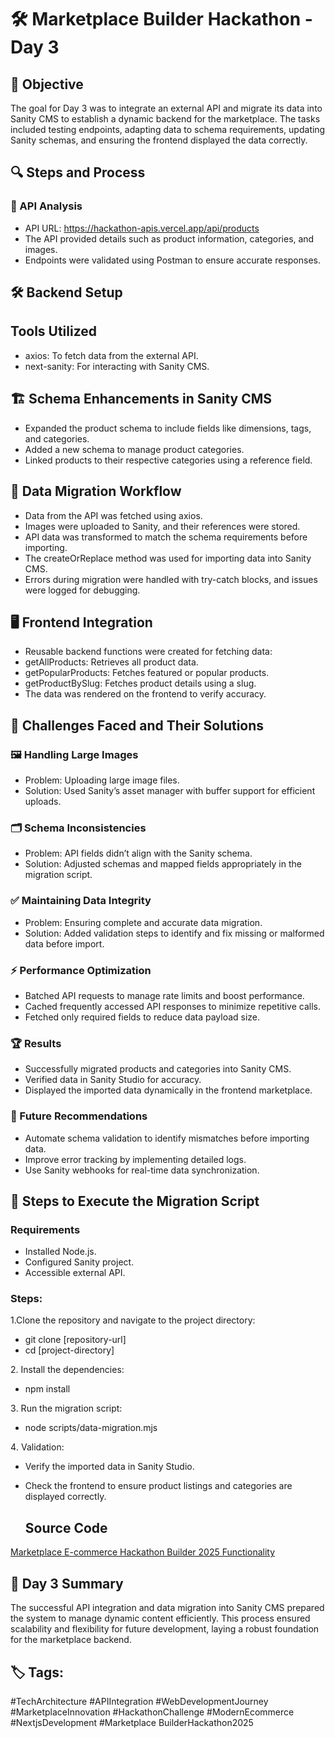 # 🛠️ Marketplace Builder Hackathon - Day 3

## 🎯 Objective
The goal for Day 3 was to integrate an external API and migrate its data into Sanity CMS to establish a dynamic backend for the marketplace. The tasks included testing endpoints, adapting data to schema requirements, updating Sanity schemas, and ensuring the frontend displayed the data correctly.

## 🔍 Steps and Process
### 📡 API Analysis
- API URL: https://hackathon-apis.vercel.app/api/products
- The API provided details such as product information, categories, and images.
- Endpoints were validated using Postman to ensure accurate responses.
  
## 🛠️ Backend Setup
## Tools Utilized
- axios: To fetch data from the external API.
- next-sanity: For interacting with Sanity CMS.
  
## 🏗️ Schema Enhancements in Sanity CMS
- Expanded the product schema to include fields like dimensions, tags, and categories.
- Added a new schema to manage product categories.
- Linked products to their respective categories using a reference field.
  
## 🔄 Data Migration Workflow
- Data from the API was fetched using axios.
- Images were uploaded to Sanity, and their references were stored.
- API data was transformed to match the schema requirements before importing.
- The createOrReplace method was used for importing data into Sanity CMS.
- Errors during migration were handled with try-catch blocks, and issues were logged for debugging.
  
## 🖥️ Frontend Integration
- Reusable backend functions were created for fetching data:
- getAllProducts: Retrieves all product data.
- getPopularProducts: Fetches featured or popular products.
- getProductBySlug: Fetches product details using a slug.
- The data was rendered on the frontend to verify accuracy.
  
## 🚧 Challenges Faced and Their Solutions
### 🖼️ Handling Large Images
- Problem: Uploading large image files.
- Solution: Used Sanity’s asset manager with buffer support for efficient uploads.
  
### 🗂️ Schema Inconsistencies
- Problem: API fields didn’t align with the Sanity schema.
- Solution: Adjusted schemas and mapped fields appropriately in the migration script.
  
### ✅ Maintaining Data Integrity
- Problem: Ensuring complete and accurate data migration.
- Solution: Added validation steps to identify and fix missing or malformed data before import.
  
### ⚡ Performance Optimization
- Batched API requests to manage rate limits and boost performance.
- Cached frequently accessed API responses to minimize repetitive calls.
- Fetched only required fields to reduce data payload size.
  
### 🏆 Results
- Successfully migrated products and categories into Sanity CMS.
- Verified data in Sanity Studio for accuracy.
- Displayed the imported data dynamically in the frontend marketplace.
  
### 🔮 Future Recommendations
- Automate schema validation to identify mismatches before importing data.
- Improve error tracking by implementing detailed logs.
- Use Sanity webhooks for real-time data synchronization.
  
## 📜 Steps to Execute the Migration Script
### Requirements
- Installed Node.js.
- Configured Sanity project.
- Accessible external API.
  
### Steps:
1.Clone the repository and navigate to the project directory:
- git clone [repository-url]
- cd [project-directory]

2️. Install the dependencies:
- npm install
  
3️. Run the migration script:
- node scripts/data-migration.mjs
  
4️. Validation:
- Verify the imported data in Sanity Studio.
- Check the frontend to ensure product listings and categories are displayed correctly.

  ## Source Code
[Marketplace E-commerce Hackathon Builder 2025 Functionality](https://github.com/muhammadayaan2276/Marketplace-E-commerce-Hackathon-Builder-2025-Functionality)

  
## 📌 Day 3 Summary
The successful API integration and data migration into Sanity CMS prepared the system to manage dynamic content efficiently. This process ensured scalability and flexibility for future development, laying a robust foundation for the marketplace backend.

## 🏷️ Tags:
#TechArchitecture #APIIntegration #WebDevelopmentJourney #MarketplaceInnovation #HackathonChallenge #ModernEcommerce #NextjsDevelopment #Marketplace BuilderHackathon2025
